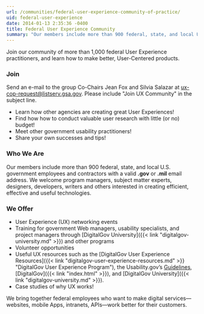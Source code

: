 ```yaml
---
url: /communities/federal-user-experience-community-of-practice/
uid: federal-user-experience
date: 2014-01-13 2:35:36 -0400
title: Federal User Experience Community
summary: "Our members include more than 900 federal, state, and local U.S. government employees and contractors with a valid .gov or .mil email address. We welcome program managers, subject matter experts, designers, developers, writers and others interested in creating efficient, effective and useful technologies."
---
```


Join our community of more than 1,000 federal User Experience practitioners, and learn how to make better, User-Centered products.

### Join
Send an e-mail to the group Co-Chairs Jean Fox and Silvia Salazar at [ux-cop-request@listserv.gsa.gov](mailto:ux-cop-request@listserv.gsa.gov?subject=Join%20U%20Community). Please include "Join UX Community" in the subject line.

  * Learn how other agencies are creating great User Experiences!
  * Find how how to conduct valuable user research with little (or no) budget!
  * Meet other government usability practitioners!
  * Share your own successes and tips!

### Who We Are

Our members include more than 900 federal, state, and local U.S. government employees and contractors with a valid **.gov** or **.mil** email address. We welcome program managers, subject matter experts, designers, developers, writers and others interested in creating efficient, effective and useful technologies.

### We Offer

  * User Experience (UX) networking events
  * Training for government Web managers, usability specialists, and project managers through [DigitalGov University]({{< link "digitalgov-university.md" >}}) and other programs
  * Volunteer opportunities
  * Useful UX resources such as the [DigitalGov User Experience Resources]({{< link "digitalgov-user-experience-resources.md" >}} "DigitalGov User Experience Program"), the Usability.gov&#8217;s [Guidelines](http://guidelines.usability.gov/), [DigitalGov]({{< link "index.html" >}}), and [DigitalGov University]({{< link "digitalgov-university.md" >}}). [
  ](http://www.usability.gov/)
  * Case studies of why UX works!

We bring together federal employees who want to make digital services—websites, mobile Apps, intranets, APIs—work better for their customers.
